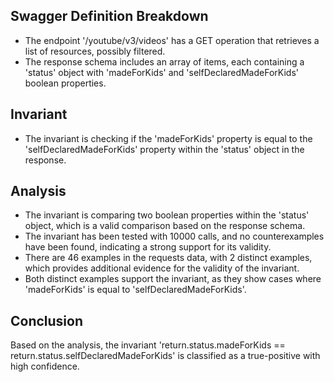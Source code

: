 ## Swagger Definition Breakdown
- The endpoint '/youtube/v3/videos' has a GET operation that retrieves a list of resources, possibly filtered.
- The response schema includes an array of items, each containing a 'status' object with 'madeForKids' and 'selfDeclaredMadeForKids' boolean properties.

## Invariant
- The invariant is checking if the 'madeForKids' property is equal to the 'selfDeclaredMadeForKids' property within the 'status' object in the response.

## Analysis
- The invariant is comparing two boolean properties within the 'status' object, which is a valid comparison based on the response schema.
- The invariant has been tested with 10000 calls, and no counterexamples have been found, indicating a strong support for its validity.
- There are 46 examples in the requests data, with 2 distinct examples, which provides additional evidence for the validity of the invariant.
- Both distinct examples support the invariant, as they show cases where 'madeForKids' is equal to 'selfDeclaredMadeForKids'.

## Conclusion
Based on the analysis, the invariant 'return.status.madeForKids == return.status.selfDeclaredMadeForKids' is classified as a true-positive with high confidence.
